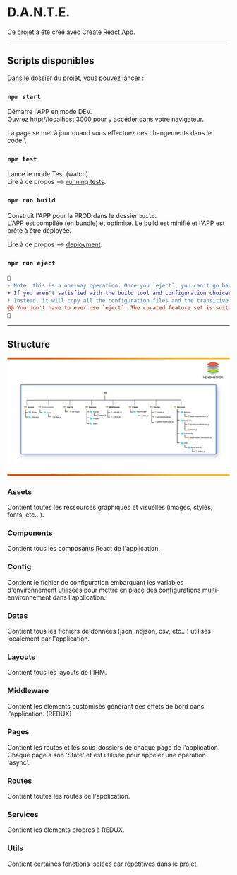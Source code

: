 # D.A.N.T.E.
 
Ce projet a été créé avec [Create React App](https://github.com/facebook/create-react-app).

---
## Scripts disponibles

Dans le dossier du projet, vous pouvez lancer :

### `npm start`

Démarre l'APP en mode DEV.\
Ouvrez [http://localhost:3000](http://localhost:3000) pour y accéder dans votre navigateur.

La page se met à jour quand vous effectuez des changements dans le code.\

### `npm test`

Lance le mode Test (watch).\
Lire à ce propos --> [running tests](https://facebook.github.io/create-react-app/docs/running-tests).

### `npm run build`

Construit l'APP pour la PROD dans le dossier `build`.\
L'APP est compilée (en bundle) et optimisé.
Le build est minifié et l'APP est prête à être déployée.

Lire à ce propos --> [deployment](https://facebook.github.io/create-react-app/docs/deployment).

### `npm run eject`

```diff
🔺
- Note: this is a one-way operation. Once you `eject`, you can't go back!
+ If you aren't satisfied with the build tool and configuration choices, you can `eject` at any time. This command will remove the single build dependency from your project.
! Instead, it will copy all the configuration files and the transitive dependencies (webpack, Babel, ESLint, etc) right into your project so you have full control over them. All of the commands except `eject` will still work, but they will point to the copied scripts so you can tweak them. At this point you're on your own.
@@ You don't have to ever use `eject`. The curated feature set is suitable for small and middle deployments, and you shouldn't feel obligated to use this feature. However we understand that this tool wouldn't be useful if you couldn't customize it when you are ready for it.@@
🔺
```
---
## Structure

![architecture du projet](./src/Assets/Images/architecture_projet.png)

### Assets
Contient toutes les ressources graphiques et visuelles (images, styles, fonts, etc...).

### Components
Contient tous les composants React de l'application.

### Config
Contient le fichier de configuration embarquant les variables d'environnement utilisées pour mettre en place des configurations multi-environnement dans l'application.

### Datas
Contient tous les fichiers de données (json, ndjson, csv, etc...) utilisés localement par l'application.

### Layouts
Contient tous les layouts de l'IHM.

### Middleware
Contient les éléments customisés générant des effets de bord dans l'application. (REDUX)

### Pages
Contient les routes et les sous-dossiers de chaque page de l'application. Chaque page a son 'State' et est utilisée pour appeler une opération 'async'.

### Routes
Contient toutes les routes de l'application.

### Services
Contient les éléments propres à REDUX.

### Utils
Contient certaines fonctions isolées car répétitives dans le projet.
